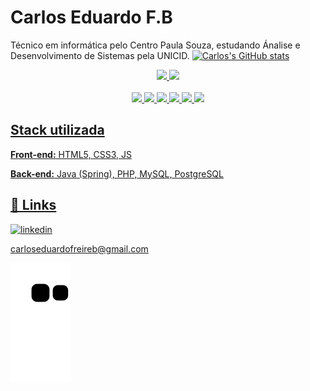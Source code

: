 
# Carlos Eduardo F.B

Técnico em informática pelo Centro Paula Souza, estudando Ánalise e Desenvolvimento de Sistemas pela UNICID.
[![Carlos's GitHub stats](https://github-readme-stats.vercel.app/api?username=carlossfb)](https://github.com/carlossfb/github-readme-stats&theme=radical)
  <div align="center">
  <a href="https://github.com/carlossfb">
  <img height="180em" src="https://github-readme-stats.vercel.app/api?username=carlossfb&show_icons=true&theme=gruvbox_light&include_all_commits=true&count_private=true"/>
  <img height="180em" src="https://github-readme-stats.vercel.app/api/top-langs/?username=carlossfb&layout=compact&langs_count=7&theme=gruvbox_light"/>
</div>
  

<div align="center"><br>
  <img src="https://cdn.jsdelivr.net/gh/devicons/devicon/icons/spring/spring-original.svg" width='60em'/>
  <img src="https://cdn.jsdelivr.net/gh/devicons/devicon/icons/java/java-original.svg" width='70em' />
  <img src="https://cdn.jsdelivr.net/gh/devicons/devicon/icons/postgresql/postgresql-original.svg" width='60em' />
  <img src="https://cdn.jsdelivr.net/gh/devicons/devicon/icons/linux/linux-original.svg" width='60em' />
  <img src="https://cdn.jsdelivr.net/gh/devicons/devicon/icons/heroku/heroku-plain.svg" width='60em' />
<!--  <img src="https://cdn.jsdelivr.net/gh/devicons/devicon/icons/docker/docker-original.svg" width='80em'/>    -->    
  <img src="https://cdn.jsdelivr.net/gh/devicons/devicon/icons/docker/docker-original-wordmark.svg" width='80em'/>
  
   
</div>

## Stack utilizada

**Front-end:** HTML5, CSS3, JS

**Back-end:** Java (Spring), PHP, MySQL, PostgreSQL

## 🔗 Links
[![linkedin](https://img.shields.io/badge/linkedin-0A66C2?style=for-the-badge&logo=linkedin&logoColor=white)](https://www.linkedin.com/in/carlossfb/) 

carloseduardofreireb@gmail.com


 ![snake gif](https://github.com/carlossfb/carlossfb/blob/output/github-contribution-grid-snake.svg)
